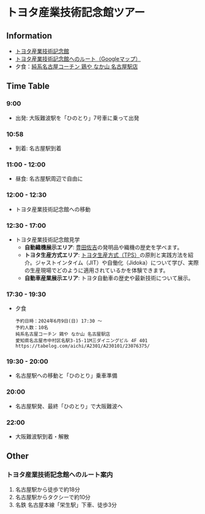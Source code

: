 # トヨタ産業技術記念館ツアー
## Information
- [トヨタ産業技術記念館](https://www.tcmit.org/)
- [トヨタ産業技術記念館へのルート（Googleマップ）](https://www.google.com/maps/dir/%E5%90%8D%E5%8F%A4%E5%B1%8B%E9%A7%85,+%E6%97%A5%E6%9C%AC%E3%80%81%E6%84%9B%E7%9F%A5%E7%9C%8C%E5%90%8D%E5%8F%A4%E5%B1%8B%E5%B8%82%E4%B8%AD%E6%9D%91%E5%8C%BA%E5%90%8D%E9%A7%85%EF%BC%91%E4%B8%81%E7%9B%AE%EF%BC%91%E2%88%92%EF%BC%94/%E6%97%A5%E6%9C%AC%E3%80%81%E3%80%92451-0051+%E6%84%9B%E7%9F%A5%E7%9C%8C%E5%90%8D%E5%8F%A4%E5%B1%8B%E5%B8%82%E8%A5%BF%E5%8C%BA%E5%89%87%E6%AD%A6%E6%96%B0%E7%94%BA%EF%BC%94%E4%B8%81%E7%9B%AE%EF%BC%91%E2%88%92%EF%BC%93%EF%BC%95+%E3%83%88%E3%83%A8%E3%82%BF%E7%94%A3%E6%A5%AD%E6%8A%80%E8%A1%93%E8%A8%98%E5%BF%B5%E9%A4%A8/@35.1767394,136.8747216,16z/data=!3m2!4b1!5s0x60037693d3d5e449:0xd5595db26d9e7ba0!4m14!4m13!1m5!1m1!1s0x600376e794d78b89:0x81f7204bf8261663!2m2!1d136.8815369!2d35.170915!1m5!1m1!1s0x60037693d3ffffff:0xa3d447b5c3a3572b!2m2!1d136.8759846!2d35.182564!3e2?hl=ja&entry=ttu)
- 夕食：[純系名古屋コーチン 鶏や なか山 名古屋駅店](https://tabelog.com/aichi/A2301/A230101/23076375/)

## Time Table
### 9:00
- 出発: 大阪難波駅を「ひのとり」7号車に乗って出発

### 10:58
- 到着: 名古屋駅到着

### 11:00 - 12:00
- 昼食: 名古屋駅周辺で自由に

### 12:00 - 12:30
- トヨタ産業技術記念館への移動

### 12:30 - 17:00
- トヨタ産業技術記念館見学
    - **自動織機展示エリア**: [豊田佐吉](sakichi_toyoda.md)の発明品や織機の歴史を学べます。
    - **トヨタ生産方式エリア**: [トヨタ生産方式（TPS）](TPS.md)の原則と実践方法を紹介。ジャストインタイム（JIT）や自働化（Jidoka）について学び、実際の生産現場でどのように適用されているかを体験できます。
    - **自動車産業展示エリア**: トヨタ自動車の歴史や最新技術について展示。

### 17:30 - 19:30
- 夕食
    ```
    予約日時：2024年6月9日(日) 17:30 ～
    予約人数：10名
    純系名古屋コーチン 鶏や なか山 名古屋駅店
    愛知県名古屋市中村区名駅3-15-11M三ダイニングビル 4F 401
    https://tabelog.com/aichi/A2301/A230101/23076375/
    ```

### 19:30 - 20:00
- 名古屋駅への移動と「ひのとり」乗車準備

### 20:00
- 名古屋駅発、最終「ひのとり」で大阪難波へ

### 22:00
- 大阪難波駅到着・解散

## Other
### トヨタ産業技術記念館へのルート案内
1. 名古屋駅から徒歩で約18分
2. 名古屋駅からタクシーで約10分
3. 名鉄 名古屋本線「栄生駅」下車、徒歩3分
